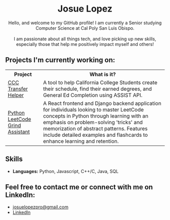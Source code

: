 <div align="center">
  <h1>Josue Lopez</h1>
</div>

<p align="center">
  Hello, and welcome to my GitHub profile! I am currently a Senior studying Computer Science at Cal Poly San Luis Obispo.
  <br><br>
  I am passionate about all things tech, and love picking up new skills, especially those that help me positively impact myself and others!
</p>

## Projects I'm currently working on:

<table>
  <tr>
    <th>Project</th>
    <th>What is it?</th>
  </tr>
  <tr>
    <td><a href="https://github.com/Castro19/ccc-transfer-helper">CCC Transfer Helper</a></td>
    <td>A tool to help California College Students create their schedule, find their earned degrees, and General Ed Completion using ASSIST API.</td>
  </tr>
  <tr>
    <td><a href="https://github.com/JLpro-cd/Python-Leetcode-Grind-Assistant">Python LeetCode Grind Assistant</a></td>
    <td>A React frontend and Django backend application for individuals looking to master LeetCode concepts in Python through learning with an emphasis on problem-solving 'tricks' and memorization of abstract patterns. Features include detailed examples and flashcards to enhance learning and retention.</td>
  </tr>
</table>

## Skills
- **Languages:** Python, Javascript, C++/C, Java, SQL

## Feel free to contact me or connect with me on LinkedIn:
- josuelopezpro@gmail.com
- [LinkedIn](https://www.linkedin.com/in/josuelopezpro/)
